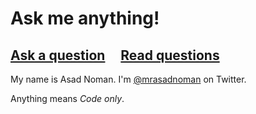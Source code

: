 # Ask me anything!

## [Ask a question](../../issues/new) &nbsp;&nbsp;&nbsp; [Read questions](../../issues?q=is%3Aissue+is%3Aclosed)

My name is Asad Noman. I'm [@mrasadnoman](https://twitter.com/mrasadnoman) on Twitter.

Anything means *Code only*.
